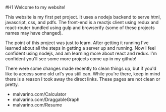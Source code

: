 #H1 Welcome to my website!

This website is my first pet project. It uses a nodejs backend to serve html, javascript, css, and pdfs. The front-end is a reactjs client using redux and react-router bundled using gulp and browserify (some of these projects names may have changed).

The point of this project was just to learn. After getting it running I've learned about all the steps in getting a server up and running. Now I feel confident using nodejs, and am learning more about react and redux. I'm confident you'll see some more projects come up in my github!

There were some changes made recently to clean things up, but if you'd like to access some old url's you still can. While you're there, keep in mind there is a reason I took away the direct links. These pages are not clean or pretty.

* malvarino.com/Calculator
* malvarino.com/DraggableGraph
* malvarino.com/Resume